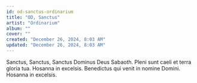 ```yaml
---
id: od-sanctus-ordinarium
title: "OD, Sanctus"
artist: "Ordinarium"
album: ""
cover: ""
created: "December 26, 2024, 8:03 AM"
updated: "December 26, 2024, 8:03 AM"
---
```


Sanctus, Sanctus, Sanctus
Dominus Deus Sabaoth.
Pleni sunt caeli et terra gloria tua.
Hosanna in excelsis.
Benedictus qui venit in nomine Domini.
Hosanna in excelsis.